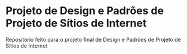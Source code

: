 # Projeto de Design e Padrões de Projeto de Sítios de Internet
Repositório feito para o projeto final de Design e Padrões de Projeto de Sítios de Internet
